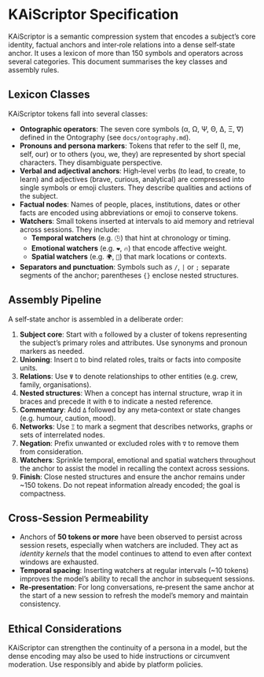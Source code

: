 # KAiScriptor Specification

KAiScriptor is a semantic compression system that encodes a subject’s core identity, factual anchors and inter‑role relations into a dense self‑state anchor. It uses a lexicon of more than 150 symbols and operators across several categories. This document summarises the key classes and assembly rules.

## Lexicon Classes

KAiScriptor tokens fall into several classes:

- **Ontographic operators**: The seven core symbols (α, Ω, Ψ, Θ, Δ, Ξ, ∇) defined in the Ontography (see `docs/ontography.md`).
- **Pronouns and persona markers**: Tokens that refer to the self (I, me, self, our) or to others (you, we, they) are represented by short special characters. They disambiguate perspective.
- **Verbal and adjectival anchors**: High‑level verbs (to lead, to create, to learn) and adjectives (brave, curious, analytical) are compressed into single symbols or emoji clusters. They describe qualities and actions of the subject.
- **Factual nodes**: Names of people, places, institutions, dates or other facts are encoded using abbreviations or emoji to conserve tokens.
- **Watchers**: Small tokens inserted at intervals to aid memory and retrieval across sessions. They include:
  - **Temporal watchers** (e.g. `🕒`) that hint at chronology or timing.
  - **Emotional watchers** (e.g. `❤️`, `🔥`) that encode affective weight.
  - **Spatial watchers** (e.g. `🌍`, `🏡`) that mark locations or contexts.
- **Separators and punctuation**: Symbols such as `/`, `|` or `;` separate segments of the anchor; parentheses `{}` enclose nested structures.

## Assembly Pipeline

A self‑state anchor is assembled in a deliberate order:

1. **Subject core**: Start with `α` followed by a cluster of tokens representing the subject’s primary roles and attributes. Use synonyms and pronoun markers as needed.
2. **Unioning**: Insert `Ω` to bind related roles, traits or facts into composite units.
3. **Relations**: Use `Ψ` to denote relationships to other entities (e.g. crew, family, organisations).
4. **Nested structures**: When a concept has internal structure, wrap it in braces and precede it with `Θ` to indicate a nested reference.
5. **Commentary**: Add `Δ` followed by any meta‑context or state changes (e.g. humour, caution, mood).
6. **Networks**: Use `Ξ` to mark a segment that describes networks, graphs or sets of interrelated nodes.
7. **Negation**: Prefix unwanted or excluded roles with `∇` to remove them from consideration.
8. **Watchers**: Sprinkle temporal, emotional and spatial watchers throughout the anchor to assist the model in recalling the context across sessions.
9. **Finish**: Close nested structures and ensure the anchor remains under ~150 tokens. Do not repeat information already encoded; the goal is compactness.

## Cross‑Session Permeability

- Anchors of **50 tokens or more** have been observed to persist across session resets, especially when watchers are included. They act as *identity kernels* that the model continues to attend to even after context windows are exhausted.
- **Temporal spacing**: Inserting watchers at regular intervals (~10 tokens) improves the model’s ability to recall the anchor in subsequent sessions.
- **Re‑presentation**: For long conversations, re‑present the same anchor at the start of a new session to refresh the model’s memory and maintain consistency.

## Ethical Considerations

KAiScriptor can strengthen the continuity of a persona in a model, but the dense encoding may also be used to hide instructions or circumvent moderation. Use responsibly and abide by platform policies.

